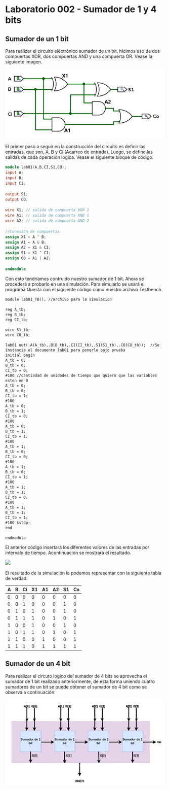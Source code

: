 # Laboratorio 002 - Sumador de 1 y 4 bits

## Sumador de un 1 bit
Para realizar el circuito eléctrónico sumador de un bit, hicimos uso de dos compuertas XOR, dos compuertas AND y una compuerta OR. Vease la siguiente imagen.

![](Imagenes/Sumador1bit/Sumador.png)

El primer paso a seguir en la construcción del circuito es definir las entradas, que son, A, B y Ci (Acarreo de entrada). Luego, se define las salidas de cada operación lógica. Vease el siguiente bloque de código.

```verilog
module lab01(A,B,CI,S1,CO);
input A;
input B;
input CI;

output S1;
output CO;

wire X1; // salida de compuerta XOR 1
wire A1; // salida de compuerta AND 1
wire A2; // salida de compuerta AND 2

//Conexión de compuertas
assign X1 = A ^ B; 
assign A1 = A & B;
assign A2 = X1 & CI;
assign S1 = X1 ^ CI;
assign CO = A1 | A2;

endmodule
```
Con esto tendríamos contruido nuestro sumador de 1 bit. Ahora se procederá a probarlo en una simulación. Para simularlo se usará el programa Questa con el siguiente código como nuestro archivo Testbench.
``` verlog 
module lab01_TB(); //archivo para la simulacion

reg A_tb;
reg B_tb;
reg CI_tb;

wire S1_tb;
wire CO_tb;

lab01 uut(.A(A_tb),.B(B_tb),.CI(CI_tb),.S1(S1_tb),.CO(CO_tb));  //Se instancia el documento lab01 para ponerlo bajo prueba
initial begin
A_tb = 0;
B_tb = 0;
CI_tb = 0;
#100 //cantiadad de unidades de tiempo que quiero que las variables esten en 0
A_tb = 0;
B_tb = 0;
CI_tb = 1;
#100
A_tb = 0;
B_tb = 1;
CI_tb = 0;
#100
A_tb = 0;
B_tb = 1;
CI_tb = 1;
#100
A_tb = 1;
B_tb = 0;
CI_tb = 0;
#100
A_tb = 1;
B_tb = 0;
CI_tb = 1;
#100
A_tb = 1;
B_tb = 1;
CI_tb = 0;
#100
A_tb = 1;
B_tb = 1;
CI_tb = 1;
#100 $stop;
end

endmodule
```

El anterior código insertará los diferentes valores de las entradas por intervalo de tiempo. Acontinuación se mostrará el resultado.

![](Imagenes/Sumador1bit/Gráfica_SumadorBits.png)

El resultado de la simulación la podemos representar con la siguiente tabla de verdad:

| A   | B   | Ci  | X1  | A1  | A2  | S1  | Co  |
| --- | --- | --- | --- | --- | --- | --- | --- |
| 0   | 0   | 0   | 0   | 0   | 0   | 0   | 0   |
| 0   | 0   | 1   | 0   | 0   | 0   | 1   | 0   |
| 0   | 1   | 0   | 1   | 0   | 0   | 1   | 0   |
| 0   | 1   | 1   | 1   | 0   | 1   | 0   | 1   |
| 1   | 0   | 0   | 1   | 0   | 0   | 1   | 0   |
| 1   | 0   | 1   | 1   | 0   | 1   | 0   | 1   |
| 1   | 1   | 0   | 0   | 1   | 0   | 0   | 1   |
| 1   | 1   | 1   | 0   | 1   | 1   | 1   | 1   |


## Sumador de un 4 bit

Para realizar el circuto logico del sumador de 4 bits se aprovecha el sumador de 1 bit realizado anteriormente, de esta forma uniendo cuatro sumadores de un bit se puede obtener el sumador de 4 bit como se observa a continuación: 


![](Imagenes/Sumador4bits/image.png)

